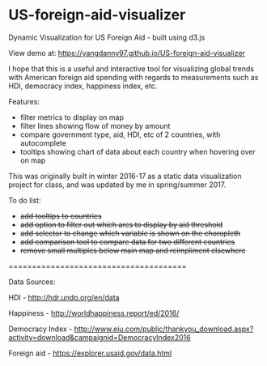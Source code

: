 # US-foreign-aid-visualizer
Dynamic Visualization for US Foreign Aid - built using d3.js

View demo at: https://yangdanny97.github.io/US-foreign-aid-visualizer

I hope that this is a useful and interactive tool for visualizing global trends with American foreign aid spending with regards to measurements  such as HDI, democracy index, happiness index, etc.

Features:
- filter metrics to display on map
- filter lines showing flow of money by amount
- compare government type, aid, HDI, etc of 2 countries, with autocomplete
- tooltips showing chart of data about each country when hovering over on map

This was originally built in winter 2016-17 as a static data visualization project for class, and was updated by me in spring/summer 2017.

To do list:
- ~~add tooltips to countries~~
- ~~add option to filter out which arcs to display by aid threshold~~
- ~~add selector to change which variable is shown on the choropleth~~
- ~~add comparison tool to compare data for two different countries~~
- ~~remove small multiples below main map and reimpliment elsewhere~~

======================================

Data Sources:

HDI - http://hdr.undp.org/en/data

Happiness - http://worldhappiness.report/ed/2016/

Democracy Index - http://www.eiu.com/public/thankyou_download.aspx?activity=download&campaignid=DemocracyIndex2016

Foreign aid - https://explorer.usaid.gov/data.html
